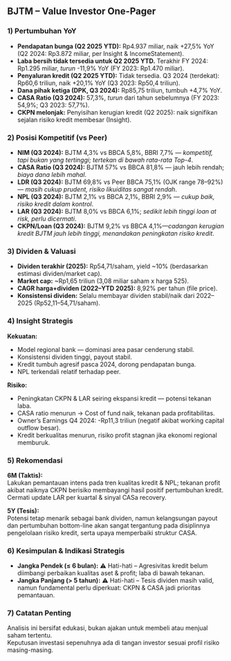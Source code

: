 ## BJTM – Value Investor One-Pager

### 1) Pertumbuhan YoY
- **Pendapatan bunga (Q2 2025 YTD):** Rp4.937 miliar, naik +27,5% YoY (Q2 2024: Rp3.872 miliar, per Insight & IncomeStatement).
- **Laba bersih tidak tersedia untuk Q2 2025 YTD.** Terakhir FY 2024: Rp1.295 miliar, *turun* -11,9% YoY (FY 2023: Rp1.470 miliar).
- **Penyaluran kredit (Q2 2025 YTD):** Tidak tersedia. Q3 2024 (terdekat): Rp60,6 triliun, naik +20,1% YoY (Q3 2023: Rp50,4 triliun).
- **Dana pihak ketiga (DPK, Q3 2024):** Rp85,75 triliun, tumbuh +4,7% YoY.
- **CASA Ratio (Q3 2024):** 57,3%, *turun* dari tahun sebelumnya (FY 2023: 54,9%; Q3 2023: 57,7%).
- **CKPN melonjak:** Penyisihan kerugian kredit (Q2 2025): naik signifikan sejalan risiko kredit membesar (Insight).

### 2) Posisi Kompetitif (vs Peer)
- **NIM (Q3 2024):** BJTM 4,3% vs BBCA 5,8%, BBRI 7,7% — *kompetitif, tapi bukan yang tertinggi; tertekan di bawah rata-rata Top-4*.
- **CASA Ratio (Q3 2024):** BJTM 57% vs BBCA 81,8% — jauh lebih rendah; *biaya dana lebih mahal*.
- **LDR (Q3 2024):** BJTM 69,8% vs Peer BBCA 75,1% (OJK range 78–92%) — *masih cukup prudent, risiko likuiditas sangat rendah*.
- **NPL (Q3 2024):** BJTM 2,1% vs BBCA 2,1%, BBRI 2,9% — *cukup baik, risiko kredit dalam kontrol*.
- **LAR (Q3 2024):** BJTM 8,0% vs BBCA 6,1%; *sedikit lebih tinggi loan at risk, perlu dicermati*.
- **CKPN/Loan (Q3 2024):** BJTM 9,2% vs BBCA 4,1%—*cadangan kerugian kredit BJTM jauh lebih tinggi, menandakan peningkatan risiko kredit*.

### 3) Dividen & Valuasi
- **Dividen terakhir (2025):** Rp54,71/saham, yield ~10% (berdasarkan estimasi dividen/market cap).
- **Market cap:** ~Rp1,65 triliun (3,08 miliar saham x harga 525).
- **CAGR harga+dividen (2022–YTD 2025):** 8,92% per tahun (file price).
- **Konsistensi dividen:** Selalu membayar dividen stabil/naik dari 2022–2025 (Rp52,11–54,71/saham).

### 4) Insight Strategis
**Kekuatan:**
- Model regional bank — dominasi area pasar cenderung stabil.
- Konsistensi dividen tinggi, payout stabil.
- Kredit tumbuh agresif pasca 2024, dorong pendapatan bunga.
- NPL terkendali relatif terhadap peer.

**Risiko:**
- Peningkatan CKPN & LAR seiring ekspansi kredit — potensi tekanan laba.
- CASA ratio menurun → Cost of fund naik, tekanan pada profitabilitas.
- Owner’s Earnings Q4 2024: -Rp11,3 triliun (negatif akibat working capital outflow besar).
- Kredit berkualitas menurun, risiko profit stagnan jika ekonomi regional memburuk.

### 5) Rekomendasi  
**6M (Taktis):**  
Lakukan pemantauan intens pada tren kualitas kredit & NPL; tekanan profit akibat naiknya CKPN berisiko membayangi hasil positif pertumbuhan kredit. Cermati update LAR per kuartal & sinyal CASa recovery.

**5Y (Tesis):**  
Potensi tetap menarik sebagai bank dividen, namun kelangsungan payout dan pertumbuhan bottom-line akan sangat tergantung pada disiplinnya pengelolaan risiko kredit, serta upaya memperbaiki struktur CASA.

### 6) Kesimpulan & Indikasi Strategis
- **Jangka Pendek (≤ 6 bulan):** ⚠️ Hati-hati – Agresivitas kredit belum diimbangi perbaikan kualitas aset & profit; laba di bawah tekanan.
- **Jangka Panjang (> 5 tahun):** ⚠️ Hati-hati – Tesis dividen masih valid, namun fundamental perlu diperkuat: CKPN & CASA jadi prioritas pemantauan.

### 7) Catatan Penting
Analisis ini bersifat edukasi, bukan ajakan untuk membeli atau menjual saham tertentu.  
Keputusan investasi sepenuhnya ada di tangan investor sesuai profil risiko masing-masing.